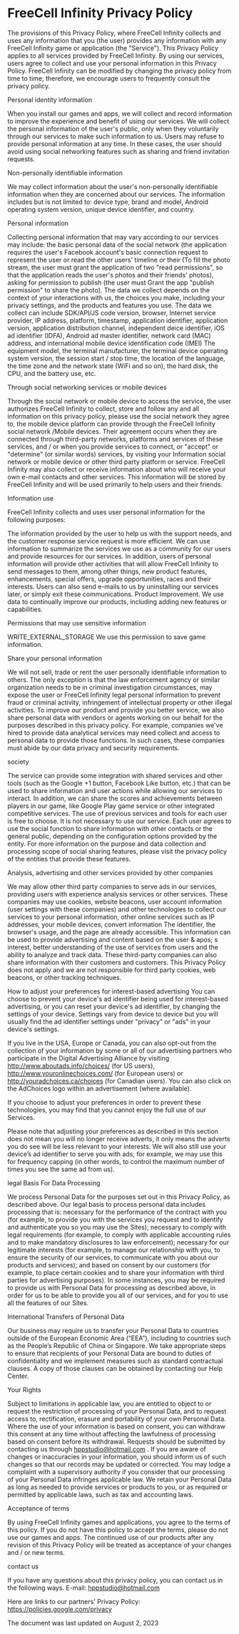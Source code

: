 # FreeCell Infinity Privacy Policy

The provisions of this Privacy Policy, where FreeCell Infinity collects and uses any information that you (the user) provides any information with any FreeCell Infinity game or application (the "Service"). This Privacy Policy applies to all services provided by FreeCell Infinity. By using our services, users agree to collect and use your personal information in this Privacy Policy. FreeCell Infinity can be modified by changing the privacy policy from time to time; therefore, we encourage users to frequently consult the privacy policy.

Personal identity information

When you install our games and apps, we will collect and record information to improve the experience and benefit of using our services. We will collect the personal information of the user's public, only when they voluntarily through our services to make such information to us. Users may refuse to provide personal information at any time. In these cases, the user should avoid using social networking features such as sharing and friend invitation requests.

Non-personally identifiable information

We may collect information about the user's non-personally identifiable information when they are concerned about our services. The information includes but is not limited to: device type, brand and model, Android operating system version, unique device identifier, and country.

Personal information

Collecting personal information that may vary according to our services may include: the basic personal data of the social network (the application requires the user's Facebook account's basic connection request to represent the user or read the other users' timeline or their (To fill the photo stream, the user must grant the application of two "read permissions", so that the application reads the user's photos and their friends' photos), asking for permission to publish (the user must Grant the app "publish permission" to share the photo).
The data we collect depends on the context of your interactions with us, the choices you make, including your privacy settings, and the products and features you use. The data we collect can include SDK/API/JS code version, browser, Internet service provider, IP address, platform, timestamp, application identifier, application version, application distribution channel, independent deice identifier, iOS ad identifier (IDFA), Android ad master identifier, network card (MAC) address, and international mobile device identification code (IMEI) The equipment model, the terminal manufacturer, the terminal device operating system version, the session start / stop time, the location of the language, the time zone and the network state (WiFi and so on), the hard disk, the CPU, and the battery use, etc.

Through social networking services or mobile devices

Through the social network or mobile device to access the service, the user authorizes FreeCell Infinity to collect, store and follow any and all information on this privacy policy, please use the social network they agree to, the mobile device platform can provide through the FreeCell Infinity social network /Mobile devices. Their agreement occurs when they are connected through third-party networks, platforms and services of these services, and / or when you provide services to connect, or "accept" or "determine" (or similar words) services, by visiting your Information social network or mobile device or other third party platform or service. FreeCell Infinity may also collect or receive information about who will receive your own e-mail contacts and other services. This information will be stored by FreeCell Infinity and will be used primarily to help users and their friends.

Information use

FreeCell Infinity collects and uses user personal information for the following purposes:

The information provided by the user to help us with the support needs, and the customer response service request is more efficient.
We can use information to summarize the services we use as a community for our users and provide resources for our services. In addition, users of personal information will provide other activities that will allow FreeCell Infinity to send messages to them, among other things, new product features, enhancements, special offers, upgrade opportunities, races and their interests. Users can also send e-mails to us by uninstalling our services later, or simply exit these communications.
Product Improvement. We use data to continually improve our products, including adding new features or capabilities. 

Permissions that may use sensitive information

WRITE_EXTERNAL_STORAGE
We use this permission to save game information.

Share your personal information

We will not sell, trade or rent the user personally identifiable information to others. The only exception is that the law enforcement agency or similar organization needs to be in criminal investigation circumstances, may expose the user or FreeCell Infinity legal personal information to prevent fraud or criminal activity, infringement of intellectual property or other illegal activities.
To improve our product and provide you better service, we also share personal data with vendors or agents working on our behalf for the purposes described in this privacy policy. For example, companies we've hired to provide data analytical services may need collect and access to personal data to provide those functions. In such cases, these companies must abide by our data privacy and security requirements.

society

The service can provide some integration with shared services and other tools (such as the Google +1 button, Facebook Like button, etc.) that can be used to share information and user actions while allowing our services to interact. In addition, we can share the scores and achievements between players in our game, like Google Play game service or other integrated competitive services. The use of previous services and tools for each user is free to choose. It is not necessary to use our service. Each user agrees to use the social function to share information with other contacts or the general public, depending on the configuration options provided by the entity. For more information on the purpose and data collection and processing scope of social sharing features, please visit the privacy policy of the entities that provide these features.

Analysis, advertising and other services provided by other companies

We may allow other third party companies to serve ads in our services, providing users with experience analysis services or other services. These companies may use cookies, website beacons, user account information (user settings with these companies) and other technologies to collect our services to your personal information, other online services such as IP addresses, your mobile devices, convert information The identifier, the browser's usage, and the page are already accessible. This information can be used to provide advertising and content based on the user & apos; s interest, better understanding of the use of services from users and the ability to analyze and track data. These third-party companies can also share information with their customers and customers. This Privacy Policy does not apply and we are not responsible for third party cookies, web beacons, or other tracking techniques.

How to adjust your preferences for interest-based advertising
You can choose to prevent your device's ad identifier being used for interest-based advertising, or you can reset your device's ad identifier, by changing the settings of your device. Settings vary from device to device but you will usually find the ad identifier settings under "privacy" or "ads" in your device's settings.

If you live in the USA, Europe or Canada, you can also opt-out from the collection of your information by some or all of our advertising partners who participate in the Digital Advertising Alliance by visiting http://www.aboutads.info/choices/ (for US users), http://www.youronlinechoices.com/ (for European users) or http://youradchoices.ca/choices (for Canadian users). You can also click on the AdChoices logo within an advertisement (where available).

If you choose to adjust your preferences in order to prevent these technologies, you may find that you cannot enjoy the full use of our Services.

Please note that adjusting your preferences as described in this section does not mean you will no longer receive adverts, it only means the adverts you do see will be less relevant to your interests. We will also still use your device’s ad identifier to serve you with ads; for example, we may use this for frequency capping (in other words, to control the maximum number of times you see the same ad from us).

legal Basis For Data Processing

We process Personal Data for the purposes set out in this Privacy Policy, as described above. Our legal basis to process personal data includes processing that is: necessary for the performance of the contract with you (for example, to provide you with the services you request and to identify and authenticate you so you may use the Sites); necessary to comply with legal requirements (for example, to comply with applicable accounting rules and to make mandatory disclosures to law enforcement); necessary for our legitimate interests (for example, to manage our relationship with you, to ensure the security of our services, to communicate with you about our products and services); and based on consent by our customers (for example, to place certain cookies and to share your information with third parties for advertising purposes).
In some instances, you may be required to provide us with Personal Data for processing as described above, in order for us to be able to provide you all of our services, and for you to use all the features of our Sites.

International Transfers of Personal Data

Our business may require us to transfer your Personal Data to countries outside of the European Economic Area (“EEA”), including to countries such as the People’s Republic of China or Singapore. We take appropriate steps to ensure that recipients of your Personal Data are bound to duties of confidentiality and we implement measures such as standard contractual clauses. A copy of those clauses can be obtained by contacting our Help Center.

Your Rights

Subject to limitations in applicable law, you are entitled to object to or request the restriction of processing of your Personal Data, and to request access to, rectification, erasure and portability of your own Personal Data.
Where the use of your information is based on consent, you can withdraw this consent at any time without affecting the lawfulness of processing based on consent before its withdrawal.
Requests should be submitted by contacting us through hppstudio@hotmail.com .
If you are aware of changes or inaccuracies in your information, you should inform us of such changes so that our records may be updated or corrected. You may lodge a complaint with a supervisory authority if you consider that our processing of your Personal Data infringes applicable law.
We retain your Personal Data as long as needed to provide services or products to you, or as required or permitted by applicable laws, such as tax and accounting laws.

Acceptance of terms

By using FreeCell Infinity games and applications, you agree to the terms of this policy. If you do not have this policy to accept the terms, please do not use our games and apps. The continued use of our products after any revision of this Privacy Policy will be treated as acceptance of your changes and / or new terms.

contact us

If you have any questions about this privacy policy, you can contact us in the following ways.
E-mail: hppstudio@hotmail.com

Here are links to our partners' Privacy Policy:
https://policies.google.com/privacy

The document was last updated on August 2, 2023
